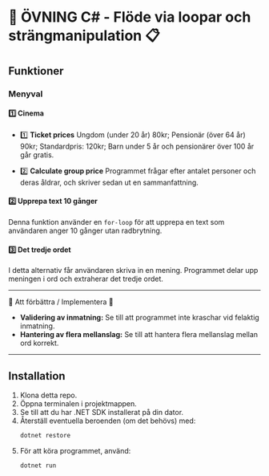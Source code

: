 
# 📌 ÖVNING C# - Flöde via loopar och strängmanipulation 📋

## Funktioner

### Menyval

#### 1️⃣ Cinema 

  - 1️⃣ **Ticket prices**
  Ungdom (under 20 år) 80kr; Pensionär (över 64 år) 90kr; Standardpris: 120kr; Barn under 5 år och pensionärer över 100 år går gratis.

  - 2️⃣ **Calculate group price**
  Programmet frågar efter antalet personer och deras åldrar, och skriver sedan ut en sammanfattning.


#### 2️⃣ Upprepa text 10 gånger  
Denna funktion använder en `for-loop` för att upprepa en text som användaren anger 10 gånger utan radbrytning. 

#### 3️⃣ Det tredje ordet  
I detta alternativ får användaren skriva in en mening. Programmet delar upp meningen i ord och extraherar det tredje ordet.



---------------------------------------------------------------------------------------------------------------------------

📌 Att förbättra / Implementera 🔧

- **Validering av inmatning:** Se till att programmet inte kraschar vid felaktig inmatning.
- **Hantering av flera mellanslag:** Se till att hantera flera mellanslag mellan ord korrekt.



----------------------------------------------------------------------------------------------------

## Installation

1. Klona detta repo.
2. Öppna terminalen i projektmappen.
3. Se till att du har .NET SDK installerat på din dator.
4. Återställ eventuella beroenden (om det behövs) med:
   ```bash
   dotnet restore
   ```
5. För att köra programmet, använd:
   ```bash
   dotnet run
   ```
